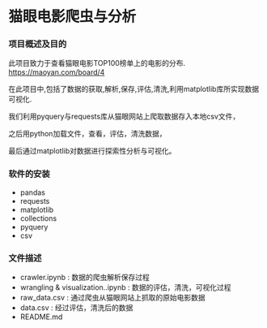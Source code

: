 # 猫眼电影爬虫与分析

### 项目概述及目的

此项目致力于查看猫眼电影TOP100榜单上的电影的分布.
https://maoyan.com/board/4

在此项目中,包括了数据的获取,解析,保存,评估,清洗,利用matplotlib库所实现数据可视化.  

我们利用pyquery与requests库从猫眼网站上爬取数据存入本地csv文件，

之后用python加载文件，查看，评估，清洗数据，

最后通过matplotlib对数据进行探索性分析与可视化。

### 软件的安装

- pandas
- requests
- matplotlib
- collections
- pyquery
- csv

### 文件描述

- crawler.ipynb : 数据的爬虫解析保存过程
- wrangling & visualization..ipynb : 数据的评估，清洗，可视化过程 
- raw_data.csv : 通过爬虫从猫眼网站上抓取的原始电影数据
- data.csv : 经过评估，清洗后的数据
- README.md


